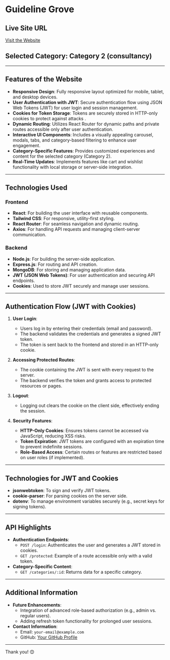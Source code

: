 # Guideline Grove

## Live Site URL
[Visit the Website](https://consultation-service-27d2a.web.app/)

## Selected Category: Category 2 (consultancy)

---

## Features of the Website
- **Responsive Design**: Fully responsive layout optimized for mobile, tablet, and desktop devices.
- **User Authentication with JWT**: Secure authentication flow using JSON Web Tokens (JWT) for user login and session management.
- **Cookies for Token Storage**: Tokens are securely stored in HTTP-only cookies to protect against  attacks .
- **Dynamic Routing**: Utilizes React Router for dynamic paths and private routes accessible only after user authentication.
- **Interactive UI Components**: Includes a visually appealing carousel, modals, tabs, and category-based filtering to enhance user engagement.
- **Category-Specific Features**: Provides customized experiences and content for the selected category (Category 2).
- **Real-Time Updates**: Implements features like cart and wishlist functionality with local storage or server-side integration.

---

## Technologies Used

### Frontend
- **React**: For building the user interface with reusable components.
- **Tailwind CSS**: For responsive, utility-first styling.
- **React Router**: For seamless navigation and dynamic routing.
- **Axios**: For handling API requests and managing client-server communication.

### Backend
- **Node.js**: For building the server-side application.
- **Express.js**: For routing and API creation.
- **MongoDB**: For storing and managing application data.
- **JWT (JSON Web Tokens)**: For user authentication and securing API endpoints.
- **Cookies**: Used to store JWT securely and manage user sessions.

---

## Authentication Flow (JWT with Cookies)
1. **User Login**:
   - Users log in by entering their credentials (email and password).
   - The backend validates the credentials and generates a signed JWT token.
   - The token is sent back to the frontend and stored in an HTTP-only cookie.

2. **Accessing Protected Routes**:
   - The cookie containing the JWT is sent with every request to the server.
   - The backend verifies the token and grants access to protected resources or pages.

3. **Logout**:
   - Logging out clears the cookie on the client side, effectively ending the session.

4. **Security Features**:
   - **HTTP-Only Cookies**: Ensures tokens cannot be accessed via JavaScript, reducing XSS risks.
   - **Token Expiration**: JWT tokens are configured with an expiration time to prevent indefinite sessions.
   - **Role-Based Access**: Certain routes or features are restricted based on user roles (if implemented).

---

## Technologies for JWT and Cookies
- **jsonwebtoken**: To sign and verify JWT tokens.
- **cookie-parser**: For parsing cookies on the server side.
- **dotenv**: To manage environment variables securely (e.g., secret keys for signing tokens).

---

## API Highlights
- **Authentication Endpoints**:
  - `POST /login`: Authenticates the user and generates a JWT stored in cookies.
  - `GET /protected`: Example of a route accessible only with a valid token.
- **Category-Specific Content**:
  - `GET /categories/:id`: Returns data for a specific category.

---

## Additional Information
- **Future Enhancements**:
  - Integration of advanced role-based authorization (e.g., admin vs. regular users).
  - Adding refresh token functionality for prolonged user sessions.
- **Contact Information**:
  - Email: `your-email@example.com`
  - GitHub: [Your GitHub Profile](https://github.com/your-username)

---

Thank you! 😊
